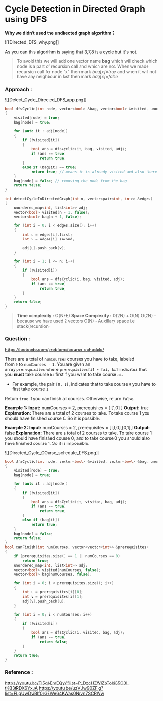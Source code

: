 # Cycle Detection in Directed Graph using DFS

**Why we didn't used the undirected graph algorithm ?**

![[Directed_DFS_why.png]]

As you can this algorithm is saying that 3,7,8 is a cycle but it's not.

> To avoid this we will add one vector name **bag** which will check which node is a part of recursion call and which are not.
> When we made recursion call for node "x" then mark _bag[x]=true_ and when it will not have any neighbour in last then mark _bag[x]=false_

### Approach :

![[Detect_Cycle_Directed_DFS_app.png]]

```cpp
bool dfsCyclic(int node, vector<bool> &bag, vector<bool> &visited, unordered_map<int, list<int>> &adj)
{
    visited[node] = true;
    bag[node] = true;

    for (auto it : adj[node])
    {
        if (!visited[it])
        {
            bool ans = dfsCyclic(it, bag, visited, adj);
            if (ans == true)
                return true;
        }
        else if (bag[it] == true)
            return true; // means it is already visited and also there in the bag. means cycle is present
    }
    bag[node] = false; // removing the node from the bag
    return false;
}

int detectCycleInDirectedGraph(int n, vector<pair<int, int>> &edges)
{
    unordered_map<int, list<int>> adj;
    vector<bool> visited(n + 1, false);
    vector<bool> bag(n + 1, false);

    for (int i = 0; i < edges.size(); i++)
    {
        int u = edges[i].first;
        int v = edges[i].second;

        adj[u].push_back(v);
    }

    for (int i = 1; i <= n; i++)
    {
        if (!visited[i])
        {
            bool ans = dfsCyclic(i, bag, visited, adj);
            if (ans == true)
                return true;
        }
    }
    return false;
}
```

> **Time complexity :** O(N+E)
> **Space Complexity :** O(2N) + O(N)
> O(2N) - because we have used 2 vectors
> O(N) - Auxillary space i.e stack(recursion)

### Question :

https://leetcode.com/problems/course-schedule/

There are a total of `numCourses` courses you have to take, labeled from `0` to `numCourses - 1`. You are given an array `prerequisites` where `prerequisites[i] = [ai, bi]` indicates that you **must** take course `bi` first if you want to take course `ai`.

- For example, the pair `[0, 1]`, indicates that to take course `0` you have to first take course `1`.

Return `true` if you can finish all courses. Otherwise, return `false`.

**Example 1:**
**Input:** numCourses = 2, prerequisites = [ [1,0] ]
**Output:** true
**Explanation:** There are a total of 2 courses to take.
To take course 1 you should have finished course 0. So it is possible.

**Example 2:**
**Input:** numCourses = 2, prerequisites = [ [1,0],[0,1] ]
**Output:** false
**Explanation:** There are a total of 2 courses to take.
To take course 1 you should have finished course 0, and to take course 0 you should also have finished course 1. So it is impossible.

![[Directed_Cycle_COurse_schedule_DFS.png]]

```cpp
bool dfsCyclic(int node, vector<bool> &visited, vector<bool> &bag, unordered_map<int, list<int>> &adj)
{
    visited[node] = true;
    bag[node] = true;

    for (auto it : adj[node])
    {
        if (!visited[it])
        {
            bool ans = dfsCyclic(it, visited, bag, adj);
            if (ans == true)
                return true;
        }
        else if (bag[it])
            return true;
    }
    bag[node] = false;
    return false;
}
bool canFinish(int numCourses, vector<vector<int>> &prerequisites)
{
    if (prerequisites.size() == 1 || numCourses == 0)
        return true;
    unordered_map<int, list<int>> adj;
    vector<bool> visited(numCourses, false);
    vector<bool> bag(numCourses, false);

    for (int i = 0; i < prerequisites.size(); i++)
    {
        int u = prerequisites[i][0];
        int v = prerequisites[i][1];
        adj[v].push_back(u);
    }

    for (int i = 0; i < numCourses; i++)
    {
        if (!visited[i])
        {
            bool ans = dfsCyclic(i, visited, bag, adj);
            if (ans == true)
                return false;
        }
    }
    return true;
}
```

### Reference :

https://youtu.be/Tl5qbEmEQyY?list=PLDzeHZWIZsTobi35C3I-tKB3tRDX6YxuA
https://youtu.be/uzVUw90ZFIg?list=PLgUwDviBIf0rGEWe64KWas0Nryn7SCRWw
